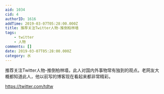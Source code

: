 ```yaml
---
aid: 1034
cid: 4
authorID: 1616
addTime: 2019-03-07T05:28:00.000Z
title: 推荐关注Twitter人物-推倒柏林墙
tags:
    - twitter
    - 人物
comments: []
date: 2019-03-07T05:28:00.000Z
category: 水
---
```


推荐关注Twitter人物-推倒柏林墙，此人对国内外事物常有独到的观点。老网友大概都知道此人，他以前写的博客现在看起来都非常精彩。

https://twitter.com/tdtw
